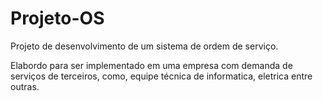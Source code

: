 # Projeto-OS
Projeto de desenvolvimento de um sistema de ordem de serviço.

Elabordo para ser implementado em uma empresa com demanda de serviços de terceiros, como,
equipe técnica de informatica, eletrica entre outras.
